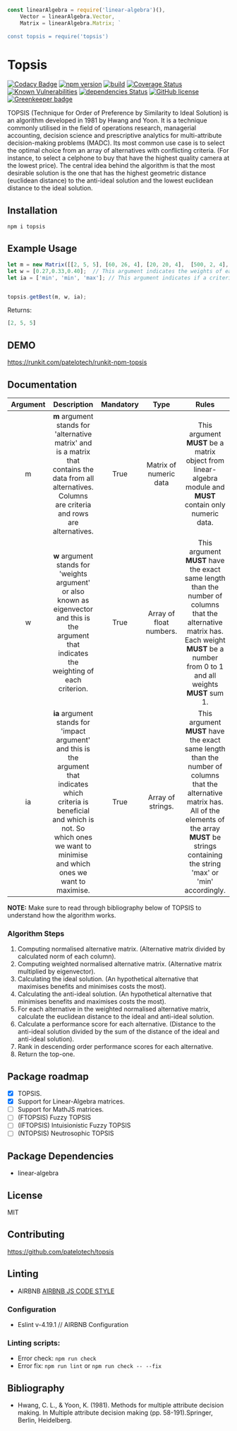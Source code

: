 ```javascript

const linearAlgebra = require('linear-algebra')(),   
    Vector = linearAlgebra.Vector,
    Matrix = linearAlgebra.Matrix; `
	
const topsis = require('topsis') 

```

# Topsis
[![Codacy Badge](https://api.codacy.com/project/badge/Grade/76980eb6d7fc488c917cb7cb0b638fd8)](https://app.codacy.com/app/patelotech/topsis?utm_source=github.com&utm_medium=referral&utm_content=patelotech/topsis&utm_campaign=Badge_Grade_Dashboard)
[![npm version](https://badge.fury.io/js/recht.svg)](https://badge.fury.io/js/recht)
[![build](https://travis-ci.org/patelotech/topsis.svg?branch=master)](https://travis-ci.org/patelotech/topsis)
[![Coverage Status](https://coveralls.io/repos/github/patelotech/topsis/badge.svg?branch=master)](https://coveralls.io/github/patelotech/topsis?branch=master)
[![Known Vulnerabilities](https://snyk.io/test/github/patelotech/topsis/badge.svg?targetFile=package.json)](https://snyk.io/test/github/patelotech/topsis?targetFile=package.json)
[![dependencies Status](https://david-dm.org/patelotech/topsis/status.svg)](https://david-dm.org/patelotech/topsis)
[![GitHub license](https://img.shields.io/badge/license-MIT-blue.svg)](https://raw.githubusercontent.com/dashersw/recht/master/LICENSE) [![Greenkeeper badge](https://badges.greenkeeper.io/patelotech/topsis.svg)](https://greenkeeper.io/)

TOPSIS (Technique for Order of Preference by Similarity to Ideal Solution) is an algorithm developed in 1981 by Hwang and Yoon.
It is a technique commonly utilised in the field of operations research, managerial accounting, decision science and prescriptive analytics for multi-attribute decision-making problems (MADC).
Its most common use case is to select the optimal choice from an array of alternatives with conflicting criteria. (For instance, to select a celphone to buy that have the highest quality camera at the lowest price).
The central idea behind the algorithm is that the most desirable solution is the one that has the highest geometric distance (euclidean distance) to the anti-ideal solution and the lowest euclidean distance to the ideal solution.

## Installation

` npm i topsis `

## Example Usage

```javascript
let m = new Matrix([[2, 5, 5], [60, 26, 4], [20, 20, 4],  [500, 2, 4], [50, 23, 3], [25, 10, 1]]); // This argument is the alternative matrix. Each row is an alternative and each column is a criterion.
let w = [0.27,0.33,0.40];  // This argument indicates the weights of each criteria.
let ia = ['min', 'min', 'max']; // This argument indicates if a criterion is beneficial or not.


topsis.getBest(m, w, ia);
```

Returns:
```javascript
[2, 5, 5]
```

## DEMO

<https://runkit.com/patelotech/runkit-npm-topsis>

## Documentation

| Argument      | Description                                                                                                                                                                                               | Mandatory  | Type                    |  Rules                                                                                                                                                                                                                 |
|:-------------:|:---------------------------------------------------------------------------------------------------------------------------------------------------------------------------------------------------------:|:----------:|:-----------------------:|:----------------------------------------------------------------------------------------------------------------------------------------------------------------------------------------------------------------------:|
| m             | **m** argument stands for 'alternative matrix' and is a matrix that contains the data from all alternatives. Columns are criteria and rows are alternatives.                                              | True       | Matrix of numeric data  | This argument **MUST** be a matrix object from linear-algebra module and **MUST** contain only numeric data.                                                                                                           | 
| w             | **w** argument stands for 'weights argument' or also known as eigenvector and this is the argument that indicates the weighting of each criterion.                                                        | True       | Array of float numbers. | This argument **MUST** have the exact same length than the number of columns that the alternative matrix has. Each weight **MUST** be a number from 0 to 1 and all weights **MUST** sum 1.                             |
| ia            | **ia** argument stands for 'impact argument' and this is the argument that indicates which criteria is beneficial and which is not. So which ones we want to minimise and which ones we want to maximise. | True       | Array of strings.       | This argument **MUST**  have the exact same length than the number of columns that the alternative matrix has. All of the elements of the array **MUST** be strings containing the string 'max' or 'min' accordingly.  |
 
**NOTE:** Make sure to read through bibliography below of TOPSIS to understand how the algorithm works.

### Algorithm Steps

1. Computing normalised alternative matrix. (Alternative matrix divided by calculated norm of each column).
2. Computing weighted normalised alternative matrix. (Alternative matrix multiplied by eigenvector).
3. Calculating the ideal solution. (An hypothetical alternative that maximises benefits and minimises costs the most).
4. Calculating the anti-ideal solution. (An hypothetical alternative that minimises benefits and maximises costs the most).
5. For each alternative in the weighted normalised alternative matrix, calculate the euclidean distance to the ideal and anti-ideal solution.
6. Calculate a performance score for each alternative. (Distance to the anti-ideal solution divided by the sum of the distance of the ideal and anti-ideal solution).
7. Rank in descending order performance scores for each alternative.
8. Return the top-one.



## Package roadmap

- [x] TOPSIS.
- [x] Support for Linear-Algebra matrices. 
- [ ] Support for MathJS matrices.
- [ ] (FTOPSIS) Fuzzy TOPSIS
- [ ] (IFTOPSIS) Intuisionistic Fuzzy TOPSIS
- [ ] (NTOPSIS) Neutrosophic TOPSIS

## Package Dependencies

* linear-algebra

## License

MIT

## Contributing

https://github.com/patelotech/topsis

## Linting

* AIRBNB
[AIRBNB JS CODE STYLE](https://dev.mysql.com/doc/ "AIRBNB JS CODE STYLE")

### Configuration

* Eslint v-4.19.1 // AIRBNB Configuration

### Linting scripts:

* Error check: `npm run check`
* Error fix:  `npm run lint` or `npm run check -- --fix`

## Bibliography

* Hwang, C. L., & Yoon, K. (1981). Methods for multiple attribute decision making. In Multiple attribute decision making (pp. 58-191).Springer, Berlin, Heidelberg.